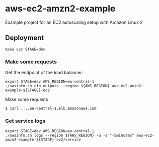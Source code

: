 # aws-ec2-amzn2-example

Example project for an EC2 autoscaling setup with Amazon Linux 2

## Deployment

```
make vpc STAGE=dev
```

### Make some requests

Get the endpoint of the load balancer:
```
export STAGE=dev AWS_REGION=eu-central-1
./awsinfo.sh cfn outputs --region ${AWS_REGION} aws-ec2-amzn2-example-${STAGE}-ec2
```

Make some requests
```
$ curl ....eu-central-1.elb.amazonaws.com
```

### Get service logs

```
export STAGE=dev AWS_REGION=eu-central-1
./awsinfo.sh logs --region ${AWS_REGION} -G -s "-5minutes" aws-ec2-amzn2-example-${STAGE}-ec2/service
```
